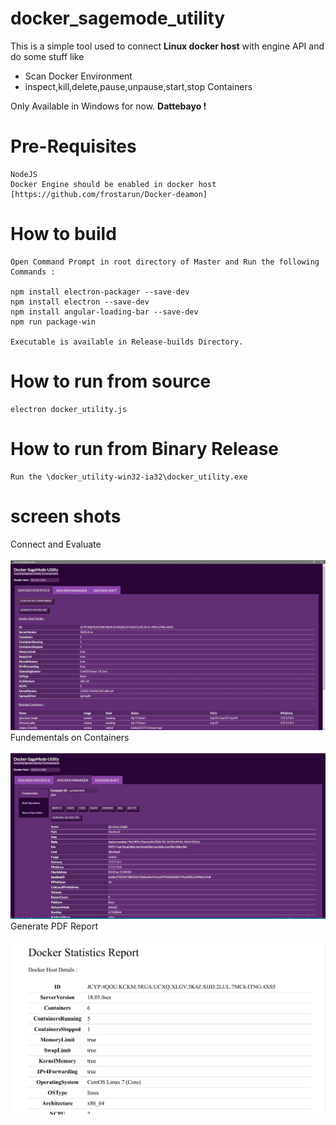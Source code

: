 # docker_sagemode_utility
This is a simple tool used to connect <b>Linux docker host</b> with engine API and do some stuff like 
<ul>
  <li> Scan Docker Environment</li>
  <li> inspect,kill,delete,pause,unpause,start,stop Containers</li>
</ul>

Only Available in Windows for now.
<B>Dattebayo !</B>

# Pre-Requisites 
```
NodeJS
Docker Engine should be enabled in docker host [https://github.com/frostarun/Docker-deamon]
```

# How to build
```
Open Command Prompt in root directory of Master and Run the following Commands :

npm install electron-packager --save-dev
npm install electron --save-dev
npm install angular-loading-bar --save-dev
npm run package-win

Executable is available in Release-builds Directory.
```

# How to run from source
```
electron docker_utility.js
```

# How to run from Binary Release
```
Run the \docker_utility-win32-ia32\docker_utility.exe
```

# screen shots
Connect and Evaluate<br><br>
![Alt text](/ScreenShots/screen1.JPG?raw=true "Connect") <br>
Fundementals on Containers<br><br>
![Alt text](/ScreenShots/screen2.JPG?raw=true "Connect") <br>
Generate PDF Report<br><br>
![Alt text](/ScreenShots/screen3.JPG?raw=true "Connect") <br>
